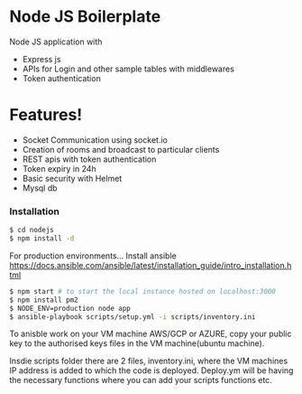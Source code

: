 # Node JS Boilerplate

Node JS application with
  - Express js
  - APIs for Login and other sample tables with middlewares
  - Token authentication

# Features!

  - Socket Communication using socket.io
  - Creation of rooms and broadcast to particular clients
  - REST apis with token authentication
  - Token expiry in 24h
  - Basic security with Helmet
  - Mysql db


### Installation

```sh
$ cd nodejs
$ npm install -d
```
For production environments...
Install ansible https://docs.ansible.com/ansible/latest/installation_guide/intro_installation.html
```sh
$ npm start # to start the local instance hosted on localhost:3000
$ npm install pm2
$ NODE_ENV=production node app
$ ansible-playbook scripts/setup.yml -i scripts/inventory.ini 
```
To anisble work on your VM machine AWS/GCP or AZURE, copy your public key to the authorised keys files in the VM machine(ubuntu machine). 

Insdie scripts folder there are 2 files, inventory.ini, where the VM machines IP address is added to which the code is deployed. Deploy.ym will be having the necessary functions where you can add your scripts functions etc.



